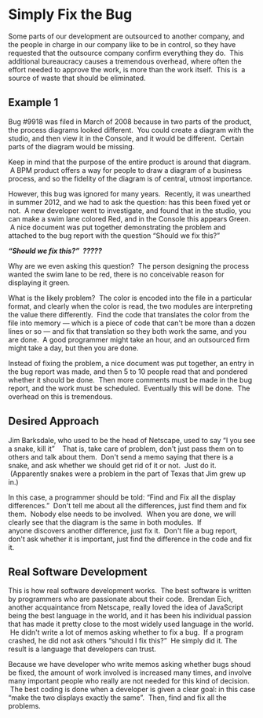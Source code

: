 #  Simply Fix the Bug

Some parts of our development are outsourced to another company, and the people in charge in our company like to be in control, so they have requested that the outsource company confirm everything they do.  This additional bureaucracy causes a tremendous overhead, where often the effort needed to approve the work, is more than the work itself.  This is  a source of waste that should be eliminated.

## Example 1

Bug #9918 was filed in March of 2008 because in two parts of the product, the process diagrams looked different.  You could create a diagram with the studio, and then view it in the Console, and it would be different.  Certain parts of the diagram would be missing.  

Keep in mind that the purpose of the entire product is around that diagram.  A BPM product offers a way for people to draw a diagram of a business process, and so the fidelity of the diagram is of central, utmost importance.  

However, this bug was ignored for many years.  Recently, it was unearthed in summer 2012, and we had to ask the question: has this been fixed yet or not.  A new developer went to investigate, and found that in the studio, you can make a swim lane colored Red, and in the Console this appears Green.  A nice document was put together demonstrating the problem and attached to the bug report with the question “Should we fix this?”  

_**“Should we fix this?”  ?????**_  

Why are we even asking this question?  The person designing the process wanted the swim lane to be red, there is no conceivable reason for displaying it green.  

What is the likely problem?  The color is encoded into the file in a particular format, and clearly when the color is read, the two modules are interpreting the value there differently.  Find the code that translates the color from the file into memory — which is a piece of code that can't be more than a dozen lines or so — and fix that translation so they both work the same, and you are done.  A good programmer might take an hour, and an outsourced firm might take a day, but then you are done.  

Instead of fixing the problem, a nice document was put together, an entry in the bug report was made, and then 5 to 10 people read that and pondered whether it should be done.  Then more comments must be made in the bug report, and the work must be scheduled.  Eventually this will be done.  The overhead on this is tremendous.

## Desired Approach

Jim Barksdale, who used to be the head of Netscape, used to say “I you see a snake, kill it”    That is, take care of problem, don't just pass them on to others and talk about them.  Don't send a memo saying that there is a snake, and ask whether we should get rid of it or not.  Just do it.  (Apparently snakes were a problem in the part of Texas that Jim grew up in.)  

In this case, a programmer should be told: “Find and Fix all the display differences.”  Don't tell me about all the differences, just find them and fix them.  Nobody else needs to be involved.  When you are done, we will clearly see that the diagram is the same in both modules.  If anyone discovers another difference, just fix it.  Don't file a bug report, don't ask whether it is important, just find the difference in the code and fix it.

## Real Software Development

This is how real software development works.  The best software is written by programmers who are passionate about their code.  Brendan Eich, another acquaintance from Netscape, really loved the idea of JavaScript being the best language in the world, and it has been his individual passion that has made it pretty close to the most widely used language in the world.  He didn't write a lot of memos asking whether to fix a bug.  If a program crashed, he did not ask others “should I fix this?”  He simply did it. The result is a language that developers can trust. 

Because we have developer who write memos asking whether bugs shoud be fixed, the amount of work involved is increased many times, and involve many important people who really are not needed for this kind of decision.  The best coding is done when a developer is given a clear goal: in this case “make the two displays exactly the same”.  Then, find and fix all the problems.